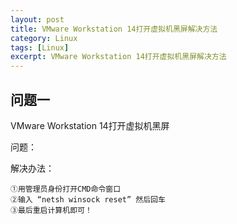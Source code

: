 ```yaml
---
layout: post
title: VMware Workstation 14打开虚拟机黑屏解决方法
category: Linux
tags: [Linux]
excerpt: VMware Workstation 14打开虚拟机黑屏解决方法
---
```


## 问题一 ##

VMware Workstation 14打开虚拟机黑屏

问题：


解决办法：

	①用管理员身份打开CMD命令窗口
	②输入 “netsh winsock reset” 然后回车
	③最后重启计算机即可！